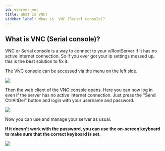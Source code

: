 ```yaml
---
id: vserver_vnc
title: What is VNC?
sidebar_label: What is  VNC (Serial console)?
---
```


## What is  VNC (Serial console)?

VNC or Serial console is a way to connect to your v/RootServer if it has no active internet connection. So if you ever got your ip settings messed up, this is the best solution to fix it.

The VNC console can be accessed via the menu on the left side.

![](https://screensaver01.zap-hosting.com/index.php/s/pQ97SiZLTGKdgCN/preview)

Then the web client of the VNC console opens. Here you can now log in even if the server has no active internet connection. Just press the "Send CtrlAltDel" button and login with your username and password.

![](https://screensaver01.zap-hosting.com/index.php/s/k83JwQYr2nycisp/preview)

Now you can use and manage your server as usual.

**If it doesn't work with the password, you can use the on-screen keyboard to make sure that the correct keyboard is set.**


![](https://screensaver01.zap-hosting.com/index.php/s/pfrGiNMkCq9LGQC/preview)




